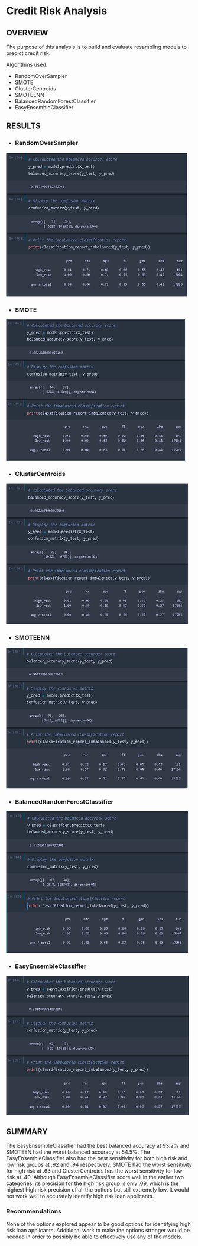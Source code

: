 # Credit Risk Analysis
## OVERVIEW
The purpose of this analysis is to build and evaluate resampling models to predict credit risk.

Algorithms used:
- RandomOverSampler
- SMOTE
- ClusterCentroids
- SMOTEENN
- BalancedRandomForestClassifier
- EasyEnsembleClassifier

## RESULTS
- ### RandomOverSampler
![ROS](images/ROS.png)
- ### SMOTE
![SMOTE](images/SMOTE.png)
- ### ClusterCentroids
![CC](images/CC.png)
- ### SMOTEENN
![SMOTEENN](images/SMOTEENN.png)
- ### BalancedRandomForestClassifier
![RFC](images/RFC.png)
- ### EasyEnsembleClassifier
![EEC](images/EEC.png)

## SUMMARY
The EasyEnsembleClassifier had the best balanced accuracy at 93.2% and SMOTEEN had the worst balanced accuracy at 54.5%. The EasyEnsembleClassifier also had the best sensitivity for both high risk and low risk groups at .92 and .94 respectively.  SMOTE had the worst sensitivity for high risk at .63 and ClusterCentroids has the worst sensitivity for low risk at .40.  Although EasyEnsembleClassifier score well in the earlier two categories, its precision for the high risk group is only .09, which is the highest high risk precision of all the options but still extremely low.  It would not work well to accurately identify high risk loan applicants.  
### Recommendations
None of the options explored appear to be good options for identifying high risk loan applicants.  Additional work to make the options stronger would be needed in order to possibly be able to effectively use any of the models. 